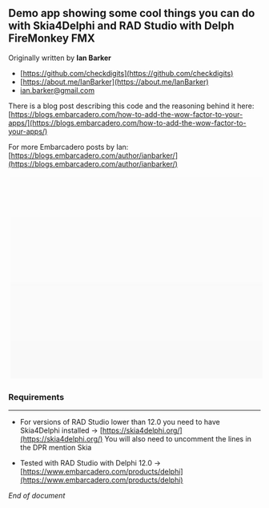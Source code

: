 # 
 ## Demo app showing some cool things you can do with Skia4Delphi and RAD Studio with Delph FireMonkey FMX

 Originally written by **Ian Barker**
            
* [https://github.com/checkdigits](https://github.com/checkdigits)
* [https://about.me/IanBarker](https://about.me/IanBarker)
* [ian.barker@gmail.com](mailto:ian.barker@gmail.com)

There is a blog post describing this code and the reasoning behind it here: [https://blogs.embarcadero.com/how-to-add-the-wow-factor-to-your-apps/](https://blogs.embarcadero.com/how-to-add-the-wow-factor-to-your-apps/)

For more Embarcadero posts by Ian: [https://blogs.embarcadero.com/author/ianbarker/](https://blogs.embarcadero.com/author/ianbarker/)

<img src="https://github.com/checkdigits/wow_app_example/blob/main/demo_gif/wow_app_demo_sample.gif" alt="Demo" style="vertical-align:top; margin:4px">


### Requirements

---

* For versions of RAD Studio lower than 12.0 you need to have Skia4Delphi installed -> [https://skia4delphi.org/](https://skia4delphi.org/)
  You will also need to uncomment the lines in the DPR mention Skia

* Tested with RAD Studio with Delphi 12.0 -> [https://www.embarcadero.com/products/delphi](https://www.embarcadero.com/products/delphi)

  
*End of document*
 
